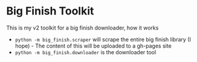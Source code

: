 # Big Finish Toolkit

This is my v2 toolkit for a big finish downloader, how it works

+ `python -m big_finish.scraper` will scrape the entire big finish library (I hope) - The content of this will be uploaded to a gh-pages site
+ `python -m big_finish.downloader` is the downloader tool